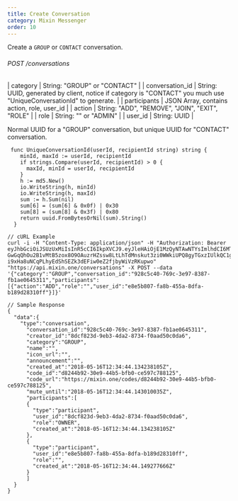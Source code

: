 ```yaml
---
title: Create Conversation
category: Mixin Messenger
order: 10
---
```


Create a `GROUP` or `CONTACT` conversation.

###### POST /conversations

| category | String: "GROUP" or "CONTACT" |
| conversation_id | String: UUID, generated by client, notice if category is "CONTACT" you much use "UniqueConversationId" to generate. |
| participants | JSON Array, contains action, role, user_id |
| action | String: "ADD", "REMOVE", "JOIN", "EXIT", "ROLE" |
| role | String: "" or "ADMIN" |
| user_id | String: UUID |

Normal UUID for a "GROUP" conversation, but unique UUID for "CONTACT" conversation.
```
 func UniqueConversationId(userId, recipientId string) string {
    minId, maxId := userId, recipientId
    if strings.Compare(userId, recipientId) > 0 {
      maxId, minId = userId, recipientId
    }
    h := md5.New()
    io.WriteString(h, minId)
    io.WriteString(h, maxId)
    sum := h.Sum(nil)
    sum[6] = (sum[6] & 0x0f) | 0x30
    sum[8] = (sum[8] & 0x3f) | 0x80
    return uuid.FromBytesOrNil(sum).String()
  }
```

```
// cURL Example
curl -i -H "Content-Type: application/json" -H "Authorization: Bearer eyJhbGciOiJSUzUxMiIsInR5cCI6IkpXVCJ9.eyJleHAiOjE1MzQyNTAwNTYsImlhdCI6MTUyNjQ3NDA1NiwianRpIjoiMmUyMTFmMmQtOTNmZC00ODBiLWIxMDctZGNmMzg3NTZmZDdhIiwic2lkIjoiMTM4NDMyNmQtMTQzNi00NWI2LWI3NGQtY2ZhNjNkNDM2ZmRmIiwic2lnIjoiODZhMWYxMmFhYjQ0MGE5NmM3NWM1NmY2ZDI2Mzk3NTIxNWJlZDE2YjI4YmYxZTk4MTc4NGRjODVhNzc2M2I2OSIsInVpZCI6IjhkY2Y4MjNkLTllYjMtNGRhMi04NzM0LWYwYWFkNTBjMGRhNiJ9.b8jI-GwGqQhOu2B1vMtB5zox8O9OAuzrHZssw8LtLhTdMnskut3zi0WWkiUPQ8gyTGxzIUlkQC1gFOR0Ul4adZHaGGQ9T77RQecpEnDBGA26zdWCn2IygKDCjOEO-i9xHa8uNCqPLhyEdShSEZk3dEFiw0eZ2fjbyWiVzRKupwo" "https://api.mixin.one/conversations" -X POST --data '{"category":"GROUP","conversation_id":"928c5c40-769c-3e97-8387-fb1ae0645311","participants":[{"action":"ADD","role":"","user_id":"e8e5b807-fa8b-455a-8dfa-b189d28310ff"}]}'
```

```
// Sample Response
{  
  "data":{  
    "type":"conversation",
      "conversation_id":"928c5c40-769c-3e97-8387-fb1ae0645311",
      "creator_id":"8dcf823d-9eb3-4da2-8734-f0aad50c0da6",
      "category":"GROUP",
      "name":"",
      "icon_url":"",
      "announcement":"",
      "created_at":"2018-05-16T12:34:44.134238105Z",
      "code_id":"d8244b92-30e9-44b5-bfb0-ce597c788125",
      "code_url":"https://mixin.one/codes/d8244b92-30e9-44b5-bfb0-ce597c788125",
      "mute_until":"2018-05-16T12:34:44.143010035Z",
      "participants":[  
      {  
        "type":"participant",
        "user_id":"8dcf823d-9eb3-4da2-8734-f0aad50c0da6",
        "role":"OWNER",
        "created_at":"2018-05-16T12:34:44.134238105Z"
      },
      {  
        "type":"participant",
        "user_id":"e8e5b807-fa8b-455a-8dfa-b189d28310ff",
        "role":"",
        "created_at":"2018-05-16T12:34:44.149277666Z"
      }
      ]
  }
}
```
